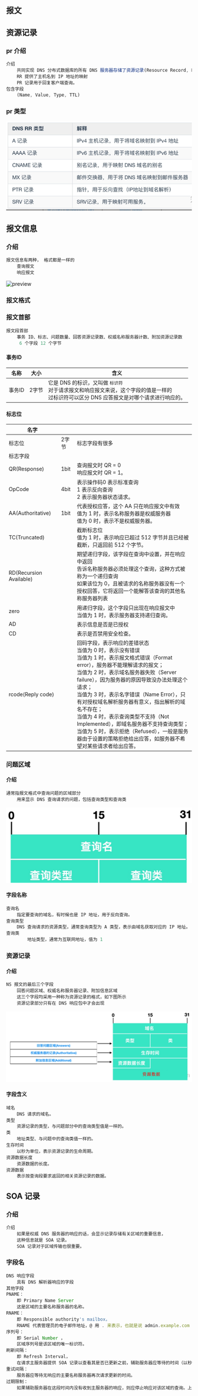 ## 报文

## 资源记录

### pr 介绍

```js
介绍
	共同实现 DNS 分布式数据库的所有 DNS 服务器存储了资源记录(Resource Record, RR)
	RR 提供了主机名到 IP 地址的映射
    PR 记录用于回复客户端查询。
包含字段
	(Name, Value, Type, TTL)
```

### pr 类型

![image-20210124232547255](image-20210124232547255.png)



## 报文信息

### 介绍

```js
报文信息有两种， 格式都是一样的
	查询报文
    响应报文
```

![preview](https://pic4.zhimg.com/v2-0ca939e45e5fde1ba632842adeb44e28_r.jpg?source=1940ef5c)

### 报文格式

### 报文首部

```js
报文段首部
	事务 ID、标志、问题数量、回答资源记录数、权威名称服务器计数、附加资源记录数
     6 个字段 12 个字节
```

#### 事务ID

| 名称   | 大小  | 含义                                                         |
| ------ | ----- | ------------------------------------------------------------ |
| 事务ID | 2字节 | 它是 DNS 的标识，又叫做 `标识符`<br>对于请求报文和响应报文来说，这个字段的值是一样的<br>过标识符可以区分 DNS 应答报文是对哪个请求进行响应的。 |

#### 标志位

| 名字                    |       |                                                              |
| ----------------------- | ----- | ------------------------------------------------------------ |
| 标志位                  | 2字节 | 标志字段有很多                                               |
| 标志字段                |       |                                                              |
| QR(Response)            | 1bit  | 查询报文时 QR = 0<br>响应报文时 QR = 1。                     |
| OpCode                  | 4bit  | 表示操作码<br5>0 表示标准查询<br>1 表示反向查询<br>2 表示服务器状态请求。 |
| AA(Authoritative)       | 1bit  | 代表授权应答，这个 AA 只在响应报文中有效<br>值为 1 时，表示名称服务器是权威服务器<br>值为 0 时，表示不是权威服务器。 |
| TC(Truncated)           |       | 截断标志位<br>值为 1 时，表示响应已超过 512 字节并且已经被截断，只返回前 512 个字节。 |
| RD(Recursion Available) |       | 期望递归字段，该字段在查询中设置，并在响应中返回<br>告诉名称服务器必须处理这个查询，这种方式被称为一个递归查询<br>如果该位为 0，且被请求的名称服务器没有一个授权回答，它将返回一个能解答该查询的其他名称服务器列表 |
| zero                    |       | 用递归字段，这个字段只出现在响应报文中<br>当值为 1 时，表示服务器支持递归查询。 |
| AD                      |       | 表示信息是否是已授权                                         |
| CD                      |       | 表示是否禁用安全检查。                                       |
| rcode(Reply code)       |       | 回码字段，表示响应的差错状态<br>当值为 0 时，表示没有错误<br>当值为 1 时，表示报文格式错误（Format error），服务器不能理解请求的报文；<br>当值为 2 时，表示域名服务器失败（Server failure），因为服务器的原因导致没办法处理这个请求；<br/>当值为 3 时，表示名字错误（Name Error），只有对授权域名解析服务器有意义，指出解析的域名不存在；<br/>当值为 4 时，表示查询类型不支持（Not Implemented），即域名服务器不支持查询类型；<br/>当值为 5 时，表示拒绝（Refused），一般是服务器由于设置的策略拒绝给出应答，如服务器不希望对某些请求者给出应答。 |



### 问题区域

#### 介绍

```js
通常指报文格式中查询问题的区域部分
	用来显示 DNS 查询请求的问题，包括查询类型和查询类
```

![image-20210124235512779](image-20210124235512779.png)



#### 字段名称

```js
查询名
	指定要查询的域名，有时候也是 IP 地址，用于反向查询。
查询类型
	DNS 查询请求的资源类型，通常查询类型为 A 类型，表示由域名获取对应的 IP 地址。
查询类
		地址类型，通常为互联网地址，值为 1
```

### 资源记录

#### 介绍

```js
NS 报文的最后三个字段
	回答问题区域、权威名称服务器记录、附加信息区域
    这三个字段均采用一种称为资源记录的格式，如下图所示
    资源记录部分只有在 DNS 响应包中才会出现
```

![image-20210124235905284](image-20210124235905284.png)

#### 字段含义

```js
域名
	DNS 请求的域名。
类型
	资源记录的类型，与问题部分中的查询类型值是一样的。
类
	地址类型、与问题中的查询类值一样的。
生存时间
	以秒为单位，表示资源记录的生命周期。
资源数据长度
	资源数据的长度。
资源数据
	表示按查询段要求返回的相关资源记录的数据。
```

## SOA 记录

### 介绍

```js
介绍
	如果是权威 DNS 服务器的响应的话，会显示记录存储有关区域的重要信息，
    这种信息就是 SOA 记录。
    SOA 记录对于区域传输也很重要。
```

### 字段名

```js
DNS 响应字段
	具有 DNS 解析器响应的字段
其他字段
PNAME：
	即 Primary Name Server
	这是区域的主要名称服务器的名称。
RNAME：
	即 Responsible authority's mailbox，
	RNAME 代表管理员的电子邮件地址，@ 用 . 来表示，也就是说 admin.example.com 等同于 admin@example.com。
序列号： 
	即 Serial Number ，
    区域序列号是该区域的唯一标识符。
刷新间隔：
	即 Refresh Interval，
    在请求主服务器提供 SOA 记录以查看其是否已更新之前，辅助服务器应等待的时间（以秒为单位）。
重试间隔：
	服务器应等待无响应的主要名称服务器再次请求更新的时间。
过期限制：
	如果辅助服务器在这段时间内没有收到主服务器的响应，则应停止响应对该区域的查询。上面提
```

































































